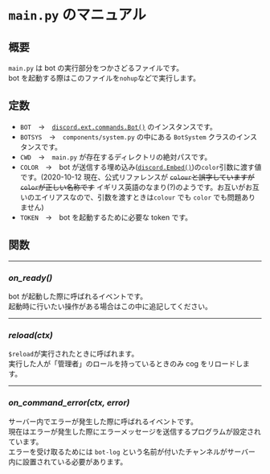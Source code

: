 # `main.py` のマニュアル

## 概要
`main.py` は bot の実行部分をつかさどるファイルです。\
bot を起動する際はこのファイルを`nohup`などで実行します。

## 定数
- `BOT`　→　[`discord.ext.commands.Bot()`](https://discordpy.readthedocs.io/ja/latest/ext/commands/api.html?highlight=bot#discord.ext.commands.Bot) のインスタンスです。
- `BOTSYS`　→　`components/system.py` の中にある `BotSystem` クラスのインスタンスです。
- `CWD`　→　`main.py` が存在するディレクトリの絶対パスです。
- `COLOR`　→　bot が送信する埋め込み([`discord.Embed()`](https://discordpy.readthedocs.io/ja/latest/api.html?highlight=discord%20embed#discord.Embed))の`color`引数に渡す値です。(2020-10-12 現在、公式リファレンスが  ~~`colour`と誤字していますが`color`が正しい名称です~~ イギリス英語のなまり(?)のようです。お互いがお互いのエイリアスなので、引数を渡すときは`colour` でも `color` でも問題ありません)
- `TOKEN`　→　bot を起動するために必要な token です。

## 関数

***
### _on_ready()_
bot が起動した際に呼ばれるイベントです。\
起動時に行いたい操作がある場合はこの中に追記してください。

***
### _reload(ctx)_
`$reload`が実行されたときに呼ばれます。\
実行した人が「管理者」のロールを持っているときのみ cog をリロードします。

***
### _on_command_error(ctx, error)_
サーバー内でエラーが発生した際に呼ばれるイベントです。\
現在はエラーが発生した際にエラーメッセージを送信するプログラムが設定されています。\
エラーを受け取るためには `bot-log` という名前が付いたチャンネルがサーバー内に設置されている必要があります。